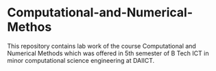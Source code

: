 # Computational-and-Numerical-Methos
This repository contains lab work of the course Computational and Numerical Methods which was offered in 5th semester of B Tech ICT in minor computational science engineering at DAIICT.
